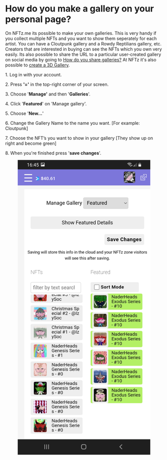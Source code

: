 # How do you make a gallery on your personal page?

On NFTz.me its possible to make your own galleries. This is very handy if you collect multiple NFTs and you want to show them seperately for each artist. You can have a Cloutpunk gallery and a Rowdy Reptilians gallery, etc. Creators that are interested in buying can see the NFTs which you own very easily. Its also possible to share the URL to a particular user-created gallery on social media by going to [How do you share galleries?](how-do-you-make-a-url-path-of-your-gallery-to-share-with-others.md) At NFTz it's also possible to [create a 3D Gallery](../../3d-vr/3d-vr-intro/how-do-you-make-a-3d-gallery.md).&#x20;



1\. Log in with your account.

2\. Press **'='** in the top-right corner of your screen.

3\. Choose '**Manage'** and then '**Galleries**'.

4\. Click '**Featured**' on 'Manage gallery'.

5\. Choose '**New…**'&#x20;

6\. Change the Gallery Name to the name you want. \[For example: Cloutpunk]

7\. Choose the NFT’s you want to show in your gallery \[They show up on right and become green]

8\.  When you're finished press '**save changes**'.

<figure><img src="../../.gitbook/assets/Making a Gallery.jpg" alt=""><figcaption></figcaption></figure>
